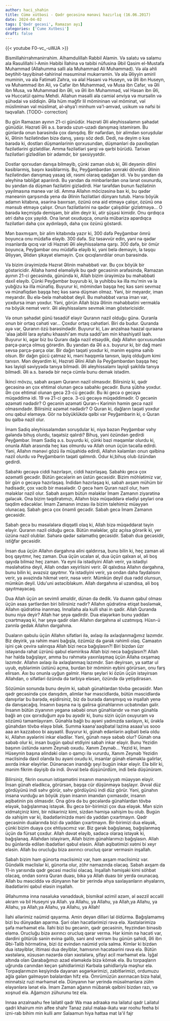 ```yaml
---
author: haci_shahin
title: Cümə xütbəsi - Qədr gecəsinə mənəvi hazırlıq (16.06.2017) 
date: 2024-04-02
tags: ['Qədr gecəsi', Ramazan ayı]
categories: ['Cume Xutbesi']
draft: false
---
```

{{< youtube F0-vc_-uWJA >}}


Bismillahirrahmanirrahim. Alhamdulillah Rabbil Alamin. Və salatu və salamu ala Rasulillahi l-Amin Həbibi İlahina və təbibi nüfusina Əbil Qasim el-Mustafa Muhammad (Allahumma salli ala Muhammad Ali Muhammad). Və əla əhli beytihit-tayyibinət-tahirinəl məsuminəl mukərrəmin. Və əla Əliyyin əmiril muminin, və əla Fatiməti Zəhra, və ələl Həsəni və Huseyn, və Əli ibn Huseyn, və Muhəmməd ibn Ali, və Cafər ibn Muhəmməd, və Musa ibn Cafər, və Əli ibn Musa, və Muhammad ibn Əli, və Əli ibn Muhəmməd, vəl Həsən ibn Əli, və Huccətül qaimu Mehdi. Allahun məsəlli əla cəmiəl ənviya və mursəlin və şühədai və siddiqin. Əlla hüm məğfir lil mömininən vəl möminat, vəl müsliminən vəl müslimat, əl-əhya'i minhum və'l-əmvad, usikum və nəfsi bi təqvallah. [TODO- correction]

Bu gün Ramazan ayının 21-ci günüdür. Həzrəti Əli əleyhissəlamın şəhadət günüdür. Həzrəti Əli ə.s. barədə uzun-uzadı danışmaq istəmirəm. Bu günlərdə onun barəsində çox danışdıq. Bir nəfərdən, bir alimdən soruşdular ki, Əlinin fəzilətindən bizə danış, yaxşı söz dedi. Dedi, nə deyim o kəs barədə ki, dostları düşmənlərinin qorxusundan, düşmənləri də paxıllıqdan fəzilətlərini gizlətdilər. Amma fəzilətləri şərqi və qərbi bürüdü. Tarixən fəzilətləri gizlədilən bir adamdır, bir şəxsiyyətdir. 

Dostlar qorxudan danışa bilməyib, çünki zaman olub ki, Əli deyənin dilini kəsiblərmiş, başını kəsiblərmiş. Bu, Peyğəmbərdən sonraki dövrdür. Əlinin fəzilətindən danışmaq yasaq idi, rəsmi olaraq qadağan idi. Və bu yandan da əleyhinə təbliğat aparılırdı. Bu yandan da  minbərlərdən ona lənət oxunurdu, bu yandan da düşmən fəzilətini gizlədirdi. Hər tərəfdən bunun fəzilətinin yayılmasına maneə var idi. Amma Allahın möcizəsinə bax ki, bu qədər maneənin qarşısında yenə də Əlinin fəzilətləri dünyanı tutub. Hansı böyük adamın kitabına, əsərinə baxırsan, özünü ona aid etməyə çalışır, özünü ona mənsub etməyə çalışır. Onun fəzilətlərini nə qədər çalışdılar gizlətməyə... O barədə keçmişdə demişəm, bir alim deyir ki, ətir şüşəsi kimidir. Onu qırdıqca ətri daha çox yayıldı. Ona lənət oxuduqca, onunla mübarizə apardıqca fəzilətləri daha çox aydınlaşdı, daha çox özünü göstərdi. 

Mən baxmışam, bir alim kitabında yazır ki, 300 dəfə Peyğəmbər ömrü boyunca onu müdafiə eləyib. 300 dəfə. Siz təsəvvür edin, yəni nə qədər insanlarda qıcıq var idi Həzrəti Əli əleyhissəlama qarşı. 300 dəfə, bir ömür boyunca, Peyğəmbər onu müdafiə eləyib ki, yəni belə deməyin, la təşqu Əliyyən, Əlidən şikayət eləməyin. Çox qıcıqlanırdılar onun barəsində. 

Və bizim ürəyimizdə Həzrət Əlinin məhəbbəti var. Bu çox böyük bir göstəricidir. Allaha həmd eləməliyik bu qədr gecəsinin ərəfəsində, Ramazan ayının 21-ci gecəsində, günündə ki, Allah bizim ürəyimizə bu məhəbbəti daxil eləyib. Çünki Peyğəmbər buyurub ki, la yuhibbu kə illa mu'min və la yubğizu kə illa münafiq. Buyurur ki, mömindən başqa heç kəs səni sevməz və münafiqdən başqa heç kəs sənə düşmən olmaz. Yəni, bir meyardır, iman meyarıdır. Bu elə-belə məhəbbət deyil. Bu məhəbbət varsa iman var, yoxdursa iman yoxdur. Yəni, görün Allah bizə Əlinin məhəbbətini verməklə nə böyük nemət verir. Əli əleyhissəlamı sevmək iman göstəricisidir. 

Və onun şəhadət günü təsadüf eləyir Quranın nazil olduğu günə. Quranla onun bir ortaq cəhəti var... Çoxdur ortaq cəhətləri. Biri də budur. Quranda ayə var, Quranın özü barəsindədir. Buyurur ki, Lav anzalnaa haazal quraana 'alaa jabilil lara aytahu khaashi'am muta saddi'am min khashiyatil laah. Buyurur ki, əgər biz bu Quranı dağa nazil etsəydik, dağı Allahın qorxusundan parça-parça olmuş görərdin. Bu yandan da Əli ə.s. buyurur ki, bir dağ məni sevsə parça-parça olar. Bir dağın taqəti yoxdur ki, mənim eşqimə sahib olsun. Bir dağın gücü çatmaz ki, məni haqqımla tanısın, layiq olduğum kimi tanısın. Mən deyərdim ki, Həzrəti Əlini Allah ilə Peyğəmbərdən başqa heç kəs layiqli səviyyədə tanıya bilmədi. Əli əleyhissəlamı layiqli şəkildə tanıya bilmədi. Əli ə.s. barədə bir neçə cümlə bunu demək istədim. 

İkinci mövzu, sabah axşam Quranın nazil olmasıdır. Bilirsiniz ki, qədr gecəsinə ən çox ehtimal olunan gecə sabahkı gecədir. Buna şübhə yoxdur. Ən çox ehtimal olunan gecə 23-cü gecədir. Bu iki gecə o gecəyə müqəddimə idi. 19 və 21-ci gecə. 3-cü gecəyə müqəddimədir. O gecənin əzəməti nədədir? O gecənin əzəməti Quran-ı Kərimin həmin gecə nazil olmasındadır. Bilirsiniz əzəmət nədədir? O Quran ki, dağların taqəti yoxdur onu qəbul eləməyə. Gör nə böyüklükdə qəlbi var Peyğəmbərin ki, o Quran bu qəlbə nazil olur. 

İmam Sadiq əleyhissəlamdan soruşdular ki, niyə bəzən Peyğəmbər vəhy gələndə bihuş olurdu, taqətsiz qalırdı? Bihuş, yəni özündən gedirdi Peyğəmbər. İmam Sadiq ə.s. buyurdu ki, çünki bəzi məqamlar olurdu ki, onunla Allah arasında heç kəs olmurdu və Allah onun üçün təcəlla edirdi. Yəni, Allahın mənəvi gözü ilə müşahidə edirdi, Allahın kəlamları onun qəlbinə nazil olurdu və Peyğəmbərin taqəti qalmırdı. Odur ki,bihuş olub özündən gedirdi. 

Sabahkı gecəyə ciddi hazırlaşın, ciddi hazırlaşaq. Sabahkı gecə çox əzəmətli gecədir. Bütün gecələrin ən üstün gecəsidir. Bizim möhlətimiz var, bir gün o gecəyə hazırlaşaq. İndidən hazırlaşaq ki, sabah axşam mühüm bir hadisədir, çox vacib bir məsələdir. O gecə həm Quran nazil olur, həm mələklər nazil olur. Sabah axşam bütün mələklər İmam Zamanın ziyarətinə gələcək. Ona bizim təqdiratımızı, Allahın bizə müqəddərə elədiyi şeyləri ona təqdim edəcəklər. İmam Zamanın imzası ilə bizim talehimiz müəyyən olunacaq. Sabah gecə çox önəmli gecədir. Sabah gecə İmam Zamanın gecəsidir. 

Sabah gecə bu məsələlərə diqqətli olaq ki, Allah bizə müqəddərat təyin eləyir. Quranın nazil olduğu gecə. Bütün mələklər, göz açılsa görərik ki, yer üzünə nazil olublar. Səhərə qədər salamatlıq gecəsidir. Sabah dua gecəsidir, istiğfar gecəsidir. 

İnsan dua üçün Allahın dərgahına əlini qaldırırsa, bunu bilin ki, heç zaman əli boş qayıtmır, heç zaman. Dua üçün ucalan əl, dua üçün qalxan əl, əli boş qayıda bilməz heç zaman. Ya eyni ilə istədiyini Allah verir, ya istədiyi məsləhətinə deyil, Allah ondan xeyirlisini verir. Əl qalxdısa Allahın dərgahına, bunu bilin ki, əvəzsiz qayıtmır. Ya istədiyini verir, ya ondan daha faydalısını verir, ya əvəzində hikmət verir, nəsə verir. Mümkün deyil dua rədd olunsun, mümkün deyil. Udu'uni əstəcibləkum. Allah dərgahına əl uzandısa, əli boş qayıtmayacaq. 

Dua Allah üçün ən sevimli əməldir, dünən də dedik. Və duanın qəbul olması üçün əsas şərtlərdən biri bilirsiniz nədir? Allahın qüdrətinə etiqat bəsləmək, Allahın qüdrətinə inanmaq. Innallaha ala kulli shai in qadir. Allah Quranda bunu niyə deyir? Allah hər şeyə qadirdir. Dua eləyərkən bunu yaddan çıxartmayaq ki, hər şeyə qadir olan Allahın dərgahına əl uzatmışıq. Hüsn-ü zənnlə gedək Allahın dərgahına. 

Duaların qəbulu üçün Allahın sifətləri ilə, əxlaqı ilə əxlaqlanmağımız lazımdır. Biz deyirik, ya rəhim məni bağışla, özümüz də gərək rəhimli olaq. Camaatın işini çək çevirə salırıqsa Allah bizi necə bağışlasın?! Biri bizdən üzr istəyəndə rahat üzrünü qəbul eləmiriksə Allah bizi necə bağışlasın?! Allah hər halda bağışlayır, amma bu rəhmətə yaxınlaşmaq üçün Allaha oxşamaq lazımdır. Allahın əxlaqı ilə əxlaqlanmaq lazımdır. Sən deyirsən, ya səttar ul uyub, eyblərimin üstünü açma, burdan bir möminin eybini görürsən, onu farş elirsən. Axı bu onunla uyğun gəlmir. Hansı şeyləri ki özün üçün istəyirsən Allahdan, o sifətləri özündə də tərbiyə eləsən, özündə də yetişdirəsən.

Sözümün sonunda bunu deyim ki, sabah günahlardan tövbə gecəsidir. Mən qədr gecəsində çox danışdım, alimlər hər məscidlərdə, bütün məscidlərdə danışırlar bu barədə, eşidirsiniz, biz də burada danışmışıq və inşallah yenə də danışacağıq. İnsanın başına nə iş gəlirsə günahlarının ucbatından gəlir. İnsanın bütün ziyanının yeganə səbəbi onun günahlarıdır və mən günahla bağlı ən çox qorxduğum ayə bu ayədir ki, bunu sizin üçün oxuyuram və sözümü tamamlayıram. Günahla bağlı bu ayəni yadınızda saxlayın, ki, ürəklə günahdan tövbə eləyə bilək. Summa kaana'aaqibatal lazina asaaa'us sooo aaa an kazzaboo bi aayaatil. Buyurur ki, günah edənlərin aqibəti belə oldu ki, Allahın ayələrini inkar elədilər. Yəni, günah nəyə səbəb olur? Günah ona səbəb olur ki, insan bugün qəbul etdiyini sabah inkar eləyir. Bunu Yezidin başının üstündə xanım Zeynəb oxudu. Xanım Zeynəb... Yezid ki, İmam Hüseynin başına əlindəki olan o qamçı ilə vururdu, Xanım Zeynəb Yezidin məclisində daxil olanda bu ayəni oxudu ki, insanlar günah eləməklə gəlirlər, axırda inkar eləyirlər. Dünənəcən inandığı şeyi bugün inkar eləyir. Elə bilir ki, mənim fikrim dəyişib də indi. Əvvəl belə düşünürdüm, indi belə düşünürəm. 

Bilirsiniz, fikrin oxunun istiqamətini insanın mənəviyyatı müəyyən eləyir. İnsan günah elədikcə, görürsən, başqa cür düşünməyə başlayır. Əvvəl düz gördüyünü indi səhv görür, səhv gördüyünü indi düz görür. Yəni, günahın insana vurduğu ən böyük ziyan insanın imandan çıxmasıdır, insanın aqibətinin pis olmasıdır. Ona görə də bu gecələrdə günahlardan tövbə eləyək, bağışlanmaq istəyək. Bu gecə bir-birimizi çox dua eləyək. Mən sizin xidmətçiniz kimi, bir nökəriniz kimi, sizdən həmişə xahişim bu olub. Bugün də xahişim var ki, ibadətlərinizdə məni də yaddan çıxartmayın. Qədr gecəsinin dualarında bizi də yaddan çıxartmayın. Bir-birimizi dua eləyək, çünki bizim duaya çox ehtiyacımız var. Biz gərək bağışlanaq, bağışlanmaq üçün də fürsət çoxdur. Allah dəvət eləyib, sadəcə olaraq istəyək ki, bağışlanaq. Allahdan istəyirəm, Allah bizim günahlarımızı bağışlasın. Allah bu günlərdə edilən ibadətləri qəbul eləsin. Allah aqibətimizi xətmi bi xeyr eləsin. Allah bu orucluğu bizə axırıncı orucluq qərar verməsin inşallah. 

Sabah bizim həm günorta məclisimiz var, həm axşam məclisimiz var. Gündəlik məclislər ki, günorta olur, zöhr namazında olacaq. Sabah axşam da 11-in yarısında qədr gecəsi məclisi olacaq. İnşallah həmişəki kimi söhbət olacaq, ondan sonra Quran duası, bikə ya Allah duası bir yerdə oxunacaq. Allah bu məsciddə və dünyanın hər bir yerində əhya saxlayanların əhyalarını, ibadətlərini qəbul eləsin inşallah. 

Əllahummə inna nəsəlukə vənəddəuk, bismikəl əzimil əzəm, əl əəzzil əccəlil əkram və bil Huseyni ya Allah. ya Allahu, ya Allahu, ya Allah,ya Allahu, ya Allahu, ya Allah,ya Allahu, ya Allahu, ya Allah!

İlahi əllərimiz naümid qayarma. 
Amin deyən dilləri lal öldürmə. 
Bağışlamamış bizi bu dünyadan aparma. 
Şəri olan hacətlərimizi rəva elə.
Xəstələrimizə şəfa mərhəmət elə.
İlahi bizi bu gecənin, qədr gecəsinin, feyzindən binəsib eləmə.
Orucluğu bizə axırıncı orucluq qərar vermə.
Hər kimin nə hacəti var, dərdini götürüb sənin evinə gəlib, səni and verirəm bu günün şəhidi, Əli ibn Əbi-Talib hörmətinə, bizi öz evindən naümid yola salma. 
Kimlər ki bizdən dua istəyiblər, iltimasi dua deyiblər, hamısının hacətəərini rəva elə. 
Bütün xəstələrə, xüsusən nəzərdə olan xəstələrə, şifayi acil mərhəmət elə.
İşğal altında olan Qarabağımızı azad eləməkdə bizə kömək elə.
Bu torpaqların uğrunda canından keçən şəhidlərimizi Kərbəla şəhidləriylə məşhur elə.
Torpaqlarımızın keşiyində dayanan əsgərkərimizi, zabitlərimizi, ordumuzu ağla gələn gəlməyən bəlalardan hifz elə.
Ömrümüzün axırınacan bizə halal, minnətsiz ruzi mərhəmət elə.
Dünyanın hər yerində müsəlmanlara zülm eləyənlərə lənət elə.
İmam Zaman ağanın mübarək qəlbini bizdən razı, və xoşnud elə.
Ağamızın zühurunu tez elə.

Innaa anzalnaahu fee lailatil qadr
Wa maa adraaka ma lailatul qadr
Lailatul qadri khairum min alfee shahr
Tanaz zalul malaa-ikatu war roohu feeha bi izni-rab bihim min kulli amr
Salaamun hiya hattaa mat la'il fajr
